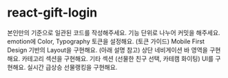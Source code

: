 # react-gift-login
본인만의 기준으로 일관된 코드를 작성해주세요.
기능 단위로 나누어 커밋을 해주세요.
emotion에 Color, Typography 토큰을 설정해요. (토큰 가이드)
Mobile First Design 기반의 Layout을 구현해요. (아래 설명 참고)
상단 네비게이션 바 영역을 구현해요.
카테고리 섹션을 구현해요.
기타 섹션 (선물한 친구 선택, 카테캠 화이팅) UI를 구현해요.
실시간 급상승 선물랭킹을 구현해요.